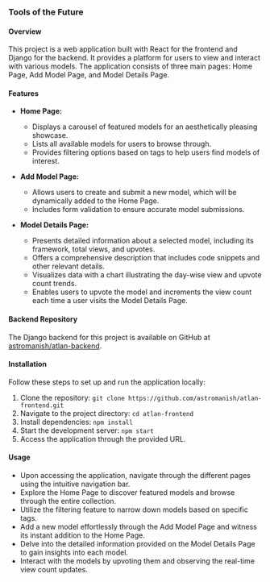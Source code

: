 ### Tools of the Future 

#### Overview
This project is a web application built with React for the frontend and Django for the backend. It provides a platform for users to view and interact with various models. The application consists of three main pages: Home Page, Add Model Page, and Model Details Page.

#### Features
- **Home Page:**
  - Displays a carousel of featured models for an aesthetically pleasing showcase.
  - Lists all available models for users to browse through.
  - Provides filtering options based on tags to help users find models of interest.
  
- **Add Model Page:**
  - Allows users to create and submit a new model, which will be dynamically added to the Home Page.
  - Includes form validation to ensure accurate model submissions.
  
- **Model Details Page:**
  - Presents detailed information about a selected model, including its framework, total views, and upvotes.
  - Offers a comprehensive description that includes code snippets and other relevant details.
  - Visualizes data with a chart illustrating the day-wise view and upvote count trends.
  - Enables users to upvote the model and increments the view count each time a user visits the Model Details Page.

#### Backend Repository
The Django backend for this project is available on GitHub at [astromanish/atlan-backend](https://github.com/astromanish/atlan-backend).

#### Installation
Follow these steps to set up and run the application locally:
1. Clone the repository: `git clone https://github.com/astromanish/atlan-frontend.git`
2. Navigate to the project directory: `cd atlan-frontend`
3. Install dependencies: `npm install`
4. Start the development server: `npm start`
5. Access the application through the provided URL.

#### Usage
- Upon accessing the application, navigate through the different pages using the intuitive navigation bar.
- Explore the Home Page to discover featured models and browse through the entire collection.
- Utilize the filtering feature to narrow down models based on specific tags.
- Add a new model effortlessly through the Add Model Page and witness its instant addition to the Home Page.
- Delve into the detailed information provided on the Model Details Page to gain insights into each model.
- Interact with the models by upvoting them and observing the real-time view count updates.
